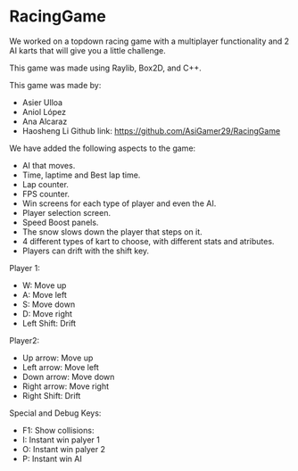 # RacingGame
We worked on a topdown racing game with a multiplayer functionality and 2 AI karts that will give you a little challenge.

This game was made using Raylib, Box2D, and C++.

This game was made by:
  - Asier Ulloa
  - Aniol López
  - Ana Alcaraz
  - Haosheng Li
Github link: https://github.com/AsiGamer29/RacingGame

We have added the following aspects to the game:
  - AI that moves.
  - Time, laptime and Best lap time.
  - Lap counter.
  - FPS counter.
  - Win screens for each type of player and even the AI.
  - Player selection screen.
  - Speed Boost panels.
  - The snow slows down the player that steps on it.
  - 4 different types of kart to choose, with different stats and atributes.
  - Players can drift with the shift key.

Player 1:

- W: Move up
- A: Move left
- S: Move down
- D: Move right
- Left Shift: Drift

Player2:

- Up arrow: Move up
- Left arrow: Move left
- Down arrow: Move down
- Right arrow: Move right
- Right Shift: Drift

Special and Debug Keys:
- F1: Show collisions:
- I: Instant win palyer 1
- O: Instant win palyer 2
- P: Instant win AI


